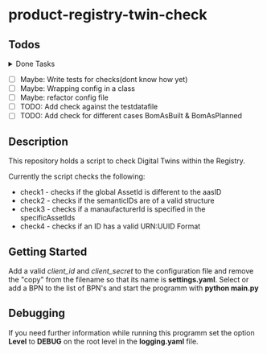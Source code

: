 # product-registry-twin-check

## Todos

<details>
  <summary>Done Tasks</summary>

* [x] CRITICAL SOLVE GLOBALS ISSUE ==> initialize only once if inctance exists?
* [x] ✅ Add functionality to force reload
* [x] ✅ Refactor code into Classes and restructure programm
* [x] ✅ Add functionality fo Multiple BPN's
* [x] ✅ draw Statusbar
* [x] ✅ Proxy settings variable
* [x] ✅ Documentation
* [x] ✅ Refactor getTwinsByBPN force reload strategy (a pickl per bpn => abstraction a lot easier)
* [x] add list of valid semanticIds into the configuration
* [x] Refactor Checks and Checkclass
* [x] manufactureId Logic is not tested correctly
* [x] Add more information to resultset to identify an object

</details>

* [ ] Maybe: Write tests for checks(dont know how yet)
* [ ] Maybe: Wrapping config in a class
* [ ] Maybe: refactor config file
* [ ] TODO: Add check against the testdatafile
* [ ] TODO: Add check for different cases BomAsBuilt & BomAsPlanned

## Description

This repository holds a script to check Digital Twins within the Registry.

Currently the script checks the following:

* check1 - checks if the global AssetId is different to the aasID
* check2 - checks if the semanticIDs are of a valid structure
* check3 - checks if a manaufacturerId is specified in the specificAssetIds
* check4 - checks if an ID has a valid URN:UUID Format

## Getting Started

Add a valid *client_id* and *client_secret* to the configuration file and remove the "copy" from the filename so that its name is **settings.yaml**.
Select or add a BPN to the list of BPN's and start the programm with **python main.py**

## Debugging

If you need further information while running this programm set the option **Level** to **DEBUG** on the root level in the **logging.yaml** file.

